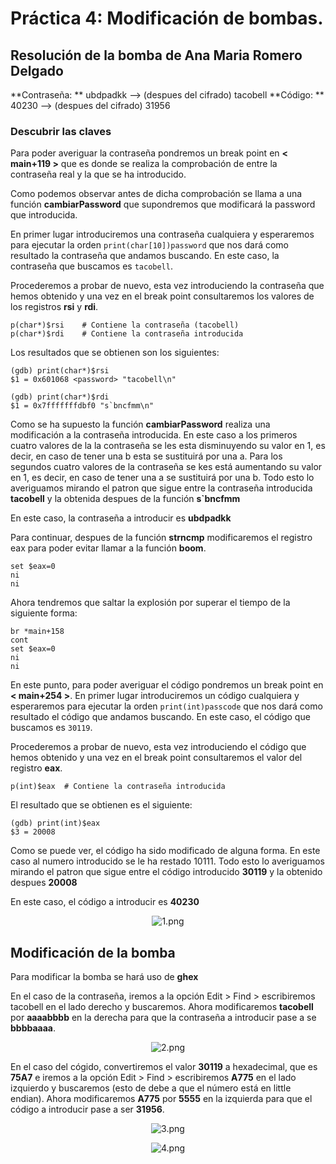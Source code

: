 # Práctica 4: Modificación de bombas.

## Resolución de la bomba de Ana Maria Romero Delgado

**Contraseña: ** ubdpadkk --> (despues del cifrado) tacobell
**Código: ** 40230 --> (despues del cifrado) 31956

### Descubrir las claves
Para poder averiguar la contraseña pondremos un break point en **< main+119 >** que es donde se realiza la comprobación de entre la contraseña real y la que se ha introducido.

Como podemos observar antes de dicha comprobación se llama a una función **cambiarPassword** que supondremos que modificará la password que introducida.

En primer lugar introduciremos una contraseña cualquiera y esperaremos para ejecutar la orden `print(char[10])password` que nos dará como resultado la contraseña que andamos buscando. En este caso, la contraseña que buscamos es `tacobell`.

Procederemos a probar de nuevo, esta vez introduciendo la contraseña que hemos obtenido y una vez en el break point consultaremos los valores de los registros **rsi** y **rdi**.

```
p(char*)$rsi	# Contiene la contraseña (tacobell)
p(char*)$rdi	# Contiene la contraseña introducida
```

Los resultados que se obtienen son los siguientes:

```
(gdb) print(char*)$rsi
$1 = 0x601068 <password> "tacobell\n"

(gdb) print(char*)$rdi
$1 = 0x7fffffffdbf0 "s`bncfmm\n"
```

Como se ha supuesto la función **cambiarPassword** realiza una modificación a la contraseña introducida. En este caso a los primeros cuatro valores de la la contraseña se les esta disminuyendo su valor en 1, es decir, en caso de tener una b esta se sustituirá por una a. Para los segundos cuatro valores de la contraseña se kes está aumentando su valor en 1, es decir, en caso de tener una a se sustituirá por una b.
Todo esto lo averiguamos mirando el patron que sigue entre la contraseña introducida **tacobell** y la obtenida despues de la función **s`bncfmm**

En este caso, la contraseña a introducir es **ubdpadkk**

Para continuar, despues de la función **strncmp** modificaremos el registro eax para poder evitar llamar a la función **boom**.

```
set $eax=0
ni
ni
```

Ahora tendremos que saltar la explosión por superar el tiempo de la siguiente forma:

```
br *main+158
cont
set $eax=0
ni
ni
```

En este punto, para poder averiguar el código pondremos un break point en **< main+254 >**. En primer lugar introduciremos un código cualquiera y esperaremos para ejecutar la orden `print(int)passcode` que nos dará como resultado el código que andamos buscando. En este caso, el código que buscamos es `30119`.

Procederemos a probar de nuevo, esta vez introduciendo el código que hemos obtenido y una vez en el break point consultaremos el valor del registro **eax**.

```
p(int)$eax	# Contiene la contraseña introducida
```

El resultado que se obtienen es el siguiente:

```
(gdb) print(int)$eax
$3 = 20008
```
Como se puede ver, el código ha sido modificado de alguna forma. En este caso al numero introducido se le ha restado 10111.
Todo esto lo averiguamos mirando el patron que sigue entre el código introducido **30119** y la obtenido despues **20008**

En este caso, el código a introducir es **40230**

<p align="center"> <img src="https://github.com/JmZero/Estructura_de_Computadores_18-19/blob/master/Practica4/Bombas%20Compa%C3%B1eros/Bomba%20Ana/img/1.png" title="1.png"> </p>

## Modificación de la bomba

Para modificar la bomba se hará uso de **ghex**

En el caso de la contraseña, iremos a la opción Edit > Find > escribiremos tacobell en el lado derecho y buscaremos.
Ahora modificaremos **tacobell** por **aaaabbbb** en la derecha para que la contraseña a introducir pase a se **bbbbaaaa**.

<p align="center"> <img src="https://github.com/JmZero/Estructura_de_Computadores_18-19/blob/master/Practica4/Bombas%20Compa%C3%B1eros/Bomba%20Ana/img/2.png" title="2.png"> </p>

En el caso del cógido, convertiremos el valor **30119** a hexadecimal, que es **75A7** e iremos a la opción Edit > Find > escribiremos **A775** en el lado izquierdo y buscaremos (esto de debe a que el número está en little endian).
Ahora modificaremos **A775** por **5555** en la izquierda para que el código a introducir pase a ser **31956**.
<p align="center"> <img src="https://github.com/JmZero/Estructura_de_Computadores_18-19/blob/master/Practica4/Bombas%20Compa%C3%B1eros/Bomba%20Ana/img/3.png" title="3.png"> </p>

<p align="center"> <img src="https://github.com/JmZero/Estructura_de_Computadores_18-19/blob/master/Practica4/Bombas%20Compa%C3%B1eros/Bomba%20Ana/img/4.png" title="4.png"> </p>
